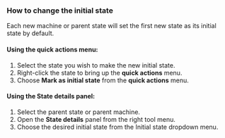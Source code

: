 ### How to change the initial state

Each new machine or parent state will set the first new state as its initial state by default.

#### Using the **quick actions** menu:
1. Select the state you wish to make the new initial state.
2. Right-click the state to bring up the **quick actions** menu.
3. Choose **Mark as initial state** from the **quick actions** menu.

#### Using the **State details** panel:
1. Select the parent state or parent machine.
2. Open the **State details** panel from the right tool menu.
3. Choose the desired initial state from the Initial state dropdown menu.
